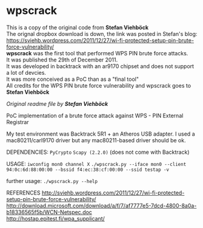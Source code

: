 # wpscrack
This is a copy of the original code from **Stefan Viehböck**  
The orignal dropbox download is down, the link was posted in Stefan's blog: https://sviehb.wordpress.com/2011/12/27/wi-fi-protected-setup-pin-brute-force-vulnerability/  
**wpscrack** was the first tool that performed WPS PIN brute force attacks.  
It was published the 29th of December 2011.  
It was developed in backtrack with an ar9170 chipset and does not support a lot of devcies.  
It was more conceived as a PoC than as a "final tool"  
All credits for the WPS PIN brute force vulnerability and wpscrack goes to **Stefan Viehböck** 

_Original readme file by **Stefan Viehböck**_

PoC implementation of a brute force attack against WPS - PIN External Registrar

My test environment was Backtrack 5R1 + an Atheros USB adapter.
I used a mac80211/carl9170 driver but any mac80211-based driver should be ok.

DEPENDENCIES:
`PyCrypto`
`Scapy (2.2.0)` (does not come with Backtrack)

USAGE:
`iwconfig mon0 channel X`
`./wpscrack.py --iface mon0 --client 94:0c:6d:88:00:00 --bssid f4:ec:38:cf:00:00 --ssid testap -v`

further usage:
`./wpscrack.py --help`

REFERENCES
http://sviehb.wordpress.com/2011/12/27/wi-fi-protected-setup-pin-brute-force-vulnerability/  
http://download.microsoft.com/download/a/f/7/af7777e5-7dcd-4800-8a0a-b18336565f5b/WCN-Netspec.doc  
http://hostap.epitest.fi/wpa_supplicant/
